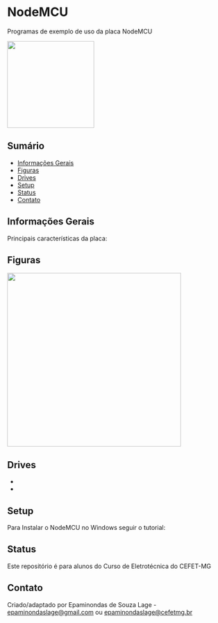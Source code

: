 # NodeMCU
Programas de exemplo de uso da placa NodeMCU 

<img src="https://github.com/Epaminondaslage/NodeMCU/blob/master/Figuras/NodeMcu%20ESP-12.png" height="200" width="200">

## Sumário
* [Informações Gerais](#user-content-informacoes_gerais)
* [Figuras](#Figuras)
* [Drives](#Drives)
* [Setup](#setup)
* [Status](#status)
* [Contato](#contato)

<h2 id="informacoes_gerais">Informações Gerais</h2>


Principais características da placa:



## Figuras

<img src="https://github.com/Epaminondaslage/NodeMCU/blob/master/NodeMCU_RFID_LCD_16x2_Webserver_Rele/nodemcu.jpg" height="400" width="400">



## Drives
* 
* 

## Setup
Para Instalar o NodeMCU no Windows seguir o tutorial:



## Status
Este repositório é para alunos do Curso de Eletrotécnica do CEFET-MG 

## Contato
Criado/adaptado por Epaminondas de Souza  Lage - epaminondaslage@gmail.com ou epaminondaslage@cefetmg.br

